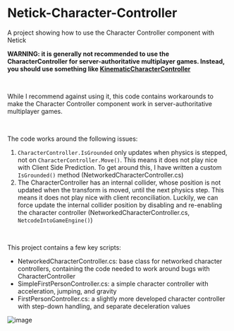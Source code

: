 # Netick-Character-Controller
 A project showing how to use the Character Controller component with Netick


**WARNING: it is generally not recommended to use the CharacterController for server-authoritative multiplayer games. Instead, you should use something like [KinematicCharacterController](https://github.com/Milk-Drinker01/Netick2-KCC)**

&nbsp;

While I recommend against using it, this code contains workarounds to make the Character Controller component work in server-authoritative multiplayer games.

&nbsp;

The code works around the following issues:
1) ```CharacterController.IsGrounded``` only updates when physics is stepped, not on ```CharacterController.Move()```. This means it does not play nice with Client Side Prediction. To get around this, I have written a custom ```IsGrounded()``` method (NetworkedCharacterController.cs)
2) The CharacterController has an internal collider, whose position is not updated when the transform is moved, until the next physics step. This means it does not play nice with client reconciliation. Luckily, we can force update the internal collider position by disabling and re-enabling the character controller (NetworkedCharacterController.cs, ```NetcodeIntoGameEngine()```)

&nbsp;

This project contains a few key scripts:
- NetworkedCharacterController.cs: base class for networked character controllers, containing the code needed to work around bugs with CharacterController
- SimpleFirstPersonController.cs: a simple character controller with acceleration, jumping, and gravity
- FirstPersonController.cs: a slightly more developed character controller with step-down handling, and separate deceleration values


![image](https://github.com/user-attachments/assets/0edc3cc9-07bf-4650-85da-a7053aea4947)
